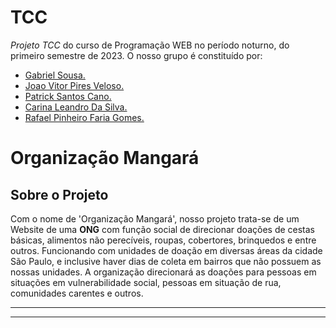 <!-- Informações do nosso Projeto -->

# TCC
*Projeto TCC* do curso de Programação WEB no período noturno, do primeiro semestre de 2023. O nosso grupo é constituído por:  
* [Gabriel Sousa.](https://github.com/Gabriel-Sousa-Amorim)
* [Joao Vitor Pires Veloso.](https://github.com/Jvelosoo)
* [Patrick Santos Cano.](https://github.com/patricks10)
* [Carina Leandro Da Silva.](https://github.com/caleandro)
* [Rafael Pinheiro Faria Gomes.](https://github.com/rpinheiroo)

<!-- Conteúdo do Projeto -->


# Organização Mangará
## Sobre o Projeto 

Com o nome de 'Organização Mangará', nosso projeto trata-se de um Website de uma <strong title="Organização não governamental">ONG</strong> com função social de direcionar doações de cestas básicas, alimentos não perecíveis, roupas, cobertores, brinquedos e entre outros. Funcionando com unidades de doação em diversas áreas da cidade São Paulo, e inclusive haver dias de coleta em bairros que não possuem as nossas unidades. A organização direcionará as doações para pessoas em situações em vulnerabilidade social, pessoas em situação de rua, comunidades carentes e outros.

<!--Sensibilidade a pessoas dislexicas-->


<!-- Ideias Ideias e Ideias -->

<!-- Imagens do projeto -->

---

<!-- QR CODE -->

---
